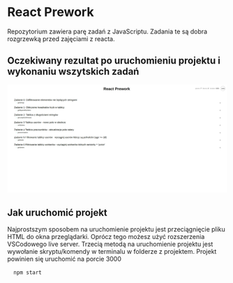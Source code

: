 # React Prework

Repozytorium zawiera parę zadań z JavaScriptu. Zadania te są dobra rozgrzewką przed zajęciami z reacta.

## Oczekiwany rezultat po uruchomieniu projektu i wykonaniu wszytskich zadań

![Oczekiwany rezultat po uruchomieniu projektu i wykonaniu wszystkich zadań](./expectedResult.png)

## Jak uruchomić projekt

Najprostszym sposobem na uruchomienie projektu jest przeciągnięcie pliku HTML do okna przeglądarki.
Oprócz tego możesz użyć rozszerzenia VSCodowego live server.
Trzecią metodą na uruchomienie projektu jest wywołanie skryptu/komendy w terminalu w folderze z projektem.
Projekt powinien się uruchomić na porcie 3000

```bash
  npm start
```

